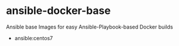 # ansible-docker-base
Ansible base Images for easy Ansible-Playbook-based Docker builds

- ansible:centos7
